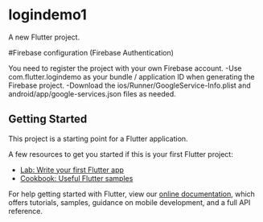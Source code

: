 # logindemo1

A new Flutter project.

#Firebase configuration (Firebase Authentication)

You need to register the project with your own Firebase account.
-Use com.flutter.logindemo as your bundle / application ID when generating the Firebase project.
-Download the ios/Runner/GoogleService-Info.plist and android/app/google-services.json files as needed.


## Getting Started

This project is a starting point for a Flutter application.

A few resources to get you started if this is your first Flutter project:

- [Lab: Write your first Flutter app](https://flutter.dev/docs/get-started/codelab)
- [Cookbook: Useful Flutter samples](https://flutter.dev/docs/cookbook)

For help getting started with Flutter, view our
[online documentation](https://flutter.dev/docs), which offers tutorials,
samples, guidance on mobile development, and a full API reference.
